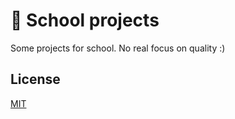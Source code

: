 # 🏫 School projects
Some projects for school. No real focus on quality :)

## License
[MIT](LICENSE.md)
